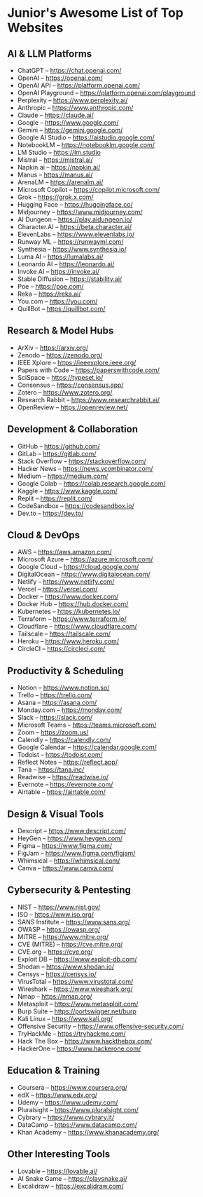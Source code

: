# Junior's Awesome List of Top Websites

## AI & LLM Platforms
- ChatGPT – https://chat.openai.com/
- OpenAI – https://openai.com/
- OpenAI API – https://platform.openai.com/
- OpenAI Playground – https://platform.openai.com/playground
- Perplexity – https://www.perplexity.ai/
- Anthropic – https://www.anthropic.com/
- Claude – https://claude.ai/
- Google – https://www.google.com/
- Gemini – https://gemini.google.com/
- Google AI Studio – https://aistudio.google.com/
- NotebookLM – https://notebooklm.google.com/
- LM Studio – https://lm.studio
- Mistral – https://mistral.ai/
- Napkin.ai – https://napkin.ai/
- Manus – https://manus.ai/
- ArenaLM – https://arenalm.ai/
- Microsoft Copilot – https://copilot.microsoft.com/
- Grok – https://grok.x.com/
- Hugging Face – https://huggingface.co/
- Midjourney – https://www.midjourney.com/
- AI Dungeon – https://play.aidungeon.io/
- Character.AI – https://beta.character.ai/
- ElevenLabs – https://www.elevenlabs.io/
- Runway ML – https://runwayml.com/
- Synthesia – https://www.synthesia.io/
- Luma AI – https://lumalabs.ai/
- Leonardo AI – https://leonardo.ai/
- Invoke AI – https://invoke.ai/
- Stable Diffusion – https://stability.ai/
- Poe – https://poe.com/
- Reka – https://reka.ai/
- You.com – https://you.com/
- QuillBot – https://quillbot.com/

## Research & Model Hubs
- ArXiv – https://arxiv.org/
- Zenodo – https://zenodo.org/
- IEEE Xplore – https://ieeexplore.ieee.org/
- Papers with Code – https://paperswithcode.com/
- SciSpace – https://typeset.io/
- Consensus – https://consensus.app/
- Zotero – https://www.zotero.org/
- Research Rabbit – https://www.researchrabbit.ai/
- OpenReview – https://openreview.net/

## Development & Collaboration
- GitHub – https://github.com/
- GitLab – https://gitlab.com/
- Stack Overflow – https://stackoverflow.com/
- Hacker News – https://news.ycombinator.com/
- Medium – https://medium.com/
- Google Colab – https://colab.research.google.com/
- Kaggle – https://www.kaggle.com/
- Replit – https://replit.com/
- CodeSandbox – https://codesandbox.io/
- Dev.to – https://dev.to/

## Cloud & DevOps
- AWS – https://aws.amazon.com/
- Microsoft Azure – https://azure.microsoft.com/
- Google Cloud – https://cloud.google.com/
- DigitalOcean – https://www.digitalocean.com/
- Netlify – https://www.netlify.com/
- Vercel – https://vercel.com/
- Docker – https://www.docker.com/
- Docker Hub – https://hub.docker.com/
- Kubernetes – https://kubernetes.io/
- Terraform – https://www.terraform.io/
- Cloudflare – https://www.cloudflare.com/
- Tailscale – https://tailscale.com/
- Heroku – https://www.heroku.com/
- CircleCI – https://circleci.com/

## Productivity & Scheduling
- Notion – https://www.notion.so/
- Trello – https://trello.com/
- Asana – https://asana.com/
- Monday.com – https://monday.com/
- Slack – https://slack.com/
- Microsoft Teams – https://teams.microsoft.com/
- Zoom – https://zoom.us/
- Calendly – https://calendly.com/
- Google Calendar – https://calendar.google.com/
- Todoist – https://todoist.com/
- Reflect Notes – https://reflect.app/
- Tana – https://tana.inc/
- Readwise – https://readwise.io/
- Evernote – https://evernote.com/
- Airtable – https://airtable.com/

## Design & Visual Tools
- Descript – https://www.descript.com/
- HeyGen – https://www.heygen.com/
- Figma – https://www.figma.com/
- FigJam – https://www.figma.com/figjam/
- Whimsical – https://whimsical.com/
- Canva – https://www.canva.com/

## Cybersecurity & Pentesting
- NIST – https://www.nist.gov/
- ISO – https://www.iso.org/
- SANS Institute – https://www.sans.org/
- OWASP – https://owasp.org/
- MITRE – https://www.mitre.org/
- CVE (MITRE) – https://cve.mitre.org/
- CVE.org – https://cve.org/
- Exploit DB – https://www.exploit-db.com/
- Shodan – https://www.shodan.io/
- Censys – https://censys.io/
- VirusTotal – https://www.virustotal.com/
- Wireshark – https://www.wireshark.org/
- Nmap – https://nmap.org/
- Metasploit – https://www.metasploit.com/
- Burp Suite – https://portswigger.net/burp
- Kali Linux – https://www.kali.org/
- Offensive Security – https://www.offensive-security.com/
- TryHackMe – https://tryhackme.com/
- Hack The Box – https://www.hackthebox.com/
- HackerOne – https://www.hackerone.com/

## Education & Training
- Coursera – https://www.coursera.org/
- edX – https://www.edx.org/
- Udemy – https://www.udemy.com/
- Pluralsight – https://www.pluralsight.com/
- Cybrary – https://www.cybrary.it/
- DataCamp – https://www.datacamp.com/
- Khan Academy – https://www.khanacademy.org/

## Other Interesting Tools
- Lovable – https://lovable.ai/
- AI Snake Game – https://playsnake.ai/
- Excalidraw – https://excalidraw.com/
